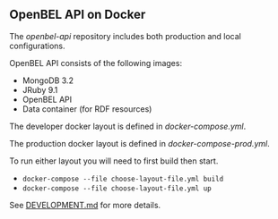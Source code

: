 ## OpenBEL API on Docker

The *openbel-api* repository includes both production and local
configurations.

OpenBEL API consists of the following images:

- MongoDB 3.2
- JRuby 9.1
- OpenBEL API
- Data container (for RDF resources)

The developer docker layout is defined in *docker-compose.yml*.

The production docker layout is defined in *docker-compose-prod.yml*.

To run either layout you will need to first build then start.

- `docker-compose --file choose-layout-file.yml build`
- `docker-compose --file choose-layout-file.yml up`

See [DEVELOPMENT.md](./DEVELOPMENT.md) for more details.
